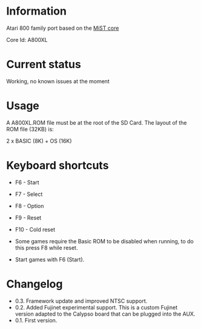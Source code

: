 # Information
Atari 800 family port based on the [MiST core](https://github.com/gyurco/Atari800XL) 

Core Id: A800XL

# Current status
Working, no known issues at the moment

# Usage

A A800XL.ROM file must be at the root of the SD Card. The layout of the ROM file (32KB) is:

2 x BASIC (8K) + OS (16K)

# Keyboard shortcuts
-  F6 - Start
-  F7 - Select
-  F8 - Option
-  F9 - Reset
-  F10 - Cold reset

- Some games require the Basic ROM to be disabled when running, to do this press F8 while reset.
- Start games with F6 (Start).

# Changelog

- 0.3. Framework update and improved NTSC support. 
- 0.2. Added Fujinet experimental support. This is a custom Fujinet version adapted to the Calypso board that can be plugged into the AUX.
- 0.1. First version.

